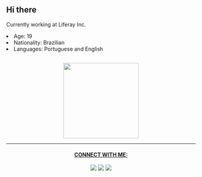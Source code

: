 <h2>Hi there</h2>
<p>Currently working at Liferay Inc.</p>

<li> Age: 19 </li>
<li> Nationality: Brazilian</li>
<li> Languages: Portuguese and English</li>

##
<div align="center">
  <a href="https://github.com/abhnerramos">
  <img height="200em" src="https://github-readme-stats-sigma-five.vercel.app/api?username=abhnerramos&show_icons=true&theme=dark&include_all_commits=true"/>
<!--   <img height="200em" src="https://github-profile-summary-cards.vercel.app/api/cards/profile-details?username=abhnerramos&theme=solarized_dark"/>
</div> -->
 
<hr />

 
<h4 align="center">CONNECT WITH ME:</h4>

<div align="center"> 
<!--   <a href = "https://github.com/abhnerramos"><img src="https://img.shields.io/badge/-GitHub-%23333?style=for-the-badge&logo=github&logoColor=white" target="_blank"></a> -->
  <a href = "https://www.linkedin.com/in/abhner-ramos-75302a223/"><img src="https://img.shields.io/badge/-LinkedIn-%23333?style=for-the-badge&logo=linkedin&logoColor=white" target="_blank"></a>
  <a href = "https://instagram.com/abhnerramos_"><img src="https://img.shields.io/badge/-Instagram-%23333?style=for-the-badge&logo=instagram&logoColor=white" target="_blank"></a>
  <a href = "mailto:abhner.ramos.barbosa@gmail.com"><img src="https://img.shields.io/badge/-Gmail-%23333?style=for-the-badge&logo=gmail&logoColor=white" target="_blank"></a>
 </div>

